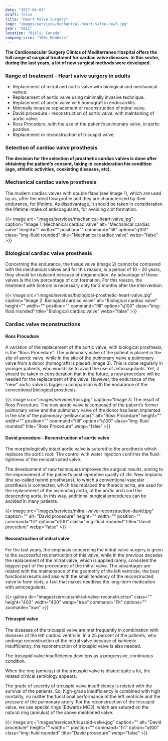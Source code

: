 ```yaml
---
date: "2017-04-03"
draft: false
title: "Heart Valve Surgery"
logo: "images/services/mechanical-heart-valve-newf.jpg"
year: "2011"
location: "Bizli, Canada"
company_size: "100+ Members"
---
```


**Τhe Cardiovascular Surgery Clinics of Mediterraneo Hospital offers the full
range of surgical treatment for cardiac valve diseases. In this sector, during
the last years, a lot of new surgical methods were developed.**

### Range of treatment – Heart valve surgery in adults

- Replacement of mitral and aortic valve with biological and mechanical valves.
- Replacement of aortic valve using minimally invasive technique.
- Replacement of aortic valve with homograft in endocarditis.
- Minimally invasive replacement or reconstruction of mitral valve.
- David procedure - reconstruction of aortic valve, with maintaining of aortic valve.
- Ross Procedure, with the use of the patient’s pulmonary valve, in aortic position.
- Replacement or reconstruction of tricuspid valve.

### Selection of cardiac valve prosthesis

**The decision for the selection of prosthetic cardiac valves is done after
obtaining the patient’s consent, taking in consideration his condition (age,
athletic activities, coexisting diseases, etc).**

### Mechanical cardiac valve prosthesis

The modern cardiac valves with double flaps (see Image 1), which are used by us,
offer the ideal flow profile and they are characterized by their endurance, for
lifetime. As disadvantage, it should be taken in consideration the lifetime
intake of anticoagulants, for avoiding clot formation.

{{< image src="images/services/mechanical-heart-valve.jpg" caption="Image 1: Mechanical cardiac valve" alt="Mechanical cardiac valve" height="" width="" position="" command="fill" option="q100" class="img-fluid rounded" title="Mechanical cardiac valve" webp="false" >}}

### Biological cardiac valve prosthesis

Concerning the endurance, the tissue valve (image 2) cannot be compared with the
mechanical valves and for this reason, in a period of 10 – 20 years, they should
be replaced because of degeneration. An advantage of these valves is the low
percentage of clot formation. For this reason, the treatment with Sintrom is
necessary only for 2 months after the intervention.

{{< image src="images/services/biological-prosthetic-heart-valve.jpg" caption="Image 2: Biological cardiac valve" alt="Biological cardiac valve" height="" width="" position="" command="fill" option="q100" class="img-fluid rounded" title="Biological cardiac valve" webp="false" >}}

### Cardiac valve reconstructions

#### Ross Procedure

A variation of the replacement of the aortic valve, with biological prosthesis,
is the “Ross Procedure”. The pulmonary valve of the patient is placed in the
site of aortic valve, while in the site of the pulmonary valve a pulmonary valve
from a donor (homograft) is placed (image 3). This is done regularly in younger
patients, who would like to avoid the use of anticoagulants. Υet, it should be
taken in consideration that in the future, a new procedure will be needed for
the replacement of the valve. However, the endurance of the “new” aortic valve
is bigger in comparison with the endurance of the conventional biological
prosthesis.

{{< image src="images/services/ross.jpg" caption="Image 3: The result of Ross Procedure. The new aortic valve is composed of the patient’s former pulmonary valve and the pulmonary valve of the donor has been implanted in the site of the pulmonary (yellow color)." alt="Ross Procedure" height="" width="" position="" command="fill" option="q100" class="img-fluid rounded" title="Ross Procedure" webp="false" >}}


#### David procedure - Reconstruction of aortic valve

The morphologically intact aortic valve is sutured to the prosthesis which
replaces the aortic root. The control with water injection confirms the
fluid-tightness of the reconstructed valve.

The development of new techniques improves the surgical results, aiming to the
improvement of the patient’s post-operative quality of life. New implants (the
so-called hybrid prostheses), to which a conventional vascular prosthesis is
connected, which has replaced the thoracic aorta, are used for the replacement
of the ascending aorta, of the aortic arch and the descending aorta. In this
way, additional surgical procedures can be avoided in many patients.

{{< image src="images/services/mitral-valve-reconstruction-david.jpg" caption="" alt="David procedure" height="" width="" position="" command="fill" option="q100" class="img-fluid rounded" title="David procedure" webp="false" >}}


#### Reconstruction of mitral valve

For the last years, the emphasis concerning the mitral valve surgery is given to
the successful reconstruction of this valve, while in the previous decades the
replacement of the mitral valve, which is applied rarely, consisted the biggest
part of the procedures of the mitral valve. The advantages are related with the
maintenance of the geometry of the left ventricle, the best functional results
and also with the small tendency of the reconstructed valve to form clots, a
fact that makes needless the long-term medication with anticoagulants.


{{< gallery dir="images/services/mitral-valve-reconstruction" class="" height="400" width="400" webp="true" command="Fit" options="" zoomable="true" >}}


#### Tricuspid valve

The diseases of the tricuspid valve are met frequently in combination with
diseases of the left cardiac ventricle. In a 25 percent of the patients, who
undergo reconstruction of the mitral valve because of ischemic insufficiency,
the reconstruction of tricuspid valve is also needed.

The tricuspid valve insufficiency develops as a progressive, continuous condition.

When the ring (annulus) of the tricuspid valve is dilated quite a lot, the
related clinical semiology appears.

The grade of severity of tricuspid valve insufficiency is related with the
survival of the patients. So, high-grade insufficiency is combined with high
mortality, no matter the functional performance of the left ventricle and the
pressure of the pulmonary artery. For the reconstruction of the tricuspid valve,
we use special rings (Edwards MC3), which are sutured on the natural ring
(annulus) of the above mentioned valve.

{{< image src="images/services/tricuspid-valve.jpg" caption="" alt="David procedure" height="" width="" position="" command="fill" option="q100" class="img-fluid rounded" title="David procedure" webp="false" >}}
